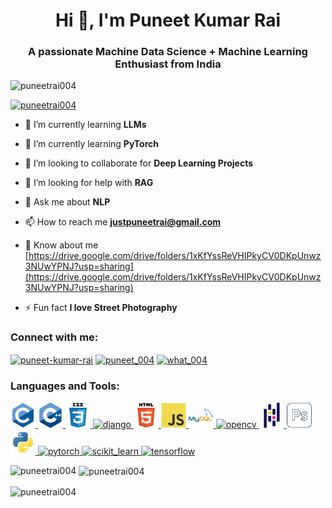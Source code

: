 <h1 align="center">Hi 👋, I'm Puneet Kumar Rai</h1>
<h3 align="center">A passionate Machine Data Science + Machine Learning Enthusiast from India</h3>

<p align="left"> <img src="https://komarev.com/ghpvc/?username=puneetrai004&label=Profile%20views&color=0e75b6&style=flat" alt="puneetrai004" /> </p>

<p align="left"> <a href="https://github.com/ryo-ma/github-profile-trophy"><img src="https://github-profile-trophy.vercel.app/?username=puneetrai004" alt="puneetrai004" /></a> </p>

- 🔭 I’m currently learning **LLMs**

- 🌱 I’m currently learning **PyTorch**

- 👯 I’m looking to collaborate for **Deep Learning Projects**

- 🤝 I’m looking for help with **RAG**

- 💬 Ask me about **NLP**

- 📫 How to reach me **justpuneetrai@gmail.com**

- 📄 Know about me [https://drive.google.com/drive/folders/1xKfYssReVHIPkyCV0DKpUnwz3NUwYPNJ?usp=sharing](https://drive.google.com/drive/folders/1xKfYssReVHIPkyCV0DKpUnwz3NUwYPNJ?usp=sharing)

- ⚡ Fun fact **I love Street Photography**

<h3 align="left">Connect with me:</h3>
<p align="left">
<a href="https://linkedin.com/in/puneet-kumar-rai" target="blank"><img align="center" src="https://raw.githubusercontent.com/rahuldkjain/github-profile-readme-generator/master/src/images/icons/Social/linked-in-alt.svg" alt="puneet-kumar-rai" height="30" width="40" /></a>
<a href="https://kaggle.com/puneet004" target="blank"><img align="center" src="https://raw.githubusercontent.com/rahuldkjain/github-profile-readme-generator/master/src/images/icons/Social/kaggle.svg" alt="puneet_004" height="30" width="40" /></a>
<a href="https://codeforces.com/profile/what_004" target="blank"><img align="center" src="https://raw.githubusercontent.com/rahuldkjain/github-profile-readme-generator/master/src/images/icons/Social/codeforces.svg" alt="what_004" height="30" width="40" /></a>
</p>

<h3 align="left">Languages and Tools:</h3>
<p align="left"> <a href="https://www.cprogramming.com/" target="_blank" rel="noreferrer"> <img src="https://raw.githubusercontent.com/devicons/devicon/master/icons/c/c-original.svg" alt="c" width="40" height="40"/> </a> <a href="https://www.w3schools.com/cpp/" target="_blank" rel="noreferrer"> <img src="https://raw.githubusercontent.com/devicons/devicon/master/icons/cplusplus/cplusplus-original.svg" alt="cplusplus" width="40" height="40"/> </a> <a href="https://www.w3schools.com/css/" target="_blank" rel="noreferrer"> <img src="https://raw.githubusercontent.com/devicons/devicon/master/icons/css3/css3-original-wordmark.svg" alt="css3" width="40" height="40"/> </a> <a href="https://www.djangoproject.com/" target="_blank" rel="noreferrer"> <img src="https://cdn.worldvectorlogo.com/logos/django.svg" alt="django" width="40" height="40"/> </a> <a href="https://www.w3.org/html/" target="_blank" rel="noreferrer"> <img src="https://raw.githubusercontent.com/devicons/devicon/master/icons/html5/html5-original-wordmark.svg" alt="html5" width="40" height="40"/> </a> <a href="https://developer.mozilla.org/en-US/docs/Web/JavaScript" target="_blank" rel="noreferrer"> <img src="https://raw.githubusercontent.com/devicons/devicon/master/icons/javascript/javascript-original.svg" alt="javascript" width="40" height="40"/> </a> <a href="https://www.mysql.com/" target="_blank" rel="noreferrer"> <img src="https://raw.githubusercontent.com/devicons/devicon/master/icons/mysql/mysql-original-wordmark.svg" alt="mysql" width="40" height="40"/> </a> <a href="https://opencv.org/" target="_blank" rel="noreferrer"> <img src="https://www.vectorlogo.zone/logos/opencv/opencv-icon.svg" alt="opencv" width="40" height="40"/> </a> <a href="https://pandas.pydata.org/" target="_blank" rel="noreferrer"> <img src="https://raw.githubusercontent.com/devicons/devicon/2ae2a900d2f041da66e950e4d48052658d850630/icons/pandas/pandas-original.svg" alt="pandas" width="40" height="40"/> </a> <a href="https://www.photoshop.com/en" target="_blank" rel="noreferrer"> <img src="https://raw.githubusercontent.com/devicons/devicon/master/icons/photoshop/photoshop-line.svg" alt="photoshop" width="40" height="40"/> </a> <a href="https://www.python.org" target="_blank" rel="noreferrer"> <img src="https://raw.githubusercontent.com/devicons/devicon/master/icons/python/python-original.svg" alt="python" width="40" height="40"/> </a> <a href="https://pytorch.org/" target="_blank" rel="noreferrer"> <img src="https://www.vectorlogo.zone/logos/pytorch/pytorch-icon.svg" alt="pytorch" width="40" height="40"/> </a> <a href="https://scikit-learn.org/" target="_blank" rel="noreferrer"> <img src="https://upload.wikimedia.org/wikipedia/commons/0/05/Scikit_learn_logo_small.svg" alt="scikit_learn" width="40" height="40"/> </a> <a href="https://www.tensorflow.org" target="_blank" rel="noreferrer"> <img src="https://www.vectorlogo.zone/logos/tensorflow/tensorflow-icon.svg" alt="tensorflow" width="40" height="40"/> </a> </p>

<p><img align="left" src="https://github-readme-stats.vercel.app/api/top-langs?username=puneetrai004&show_icons=true&locale=en&layout=compact" alt="puneetrai004" /></p>

<p>&nbsp;<img align="center" src="https://github-readme-stats.vercel.app/api?username=puneetrai004&show_icons=true&locale=en" alt="puneetrai004" /></p>

<p><img align="center" src="https://github-readme-streak-stats.herokuapp.com/?user=puneetrai004&" alt="puneetrai004" /></p>
